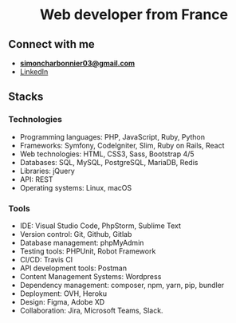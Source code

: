 <h1 align="center">Web developer from France</h1>

<h2 align="left">Connect with me</h2>

- **simoncharbonnier03@gmail.com**
- <a href="https://linkedin.com/in/simoncharbonnier" target="blank">LinkedIn</a>

<h2 align="left">Stacks</h2>

<h3 align="left">Technologies</h3>

- Programming languages: PHP, JavaScript, Ruby, Python
- Frameworks: Symfony, CodeIgniter, Slim, Ruby on Rails, React
- Web technologies: HTML, CSS3, Sass, Bootstrap 4/5
- Databases: SQL, MySQL, PostgreSQL, MariaDB, Redis
- Libraries: jQuery
- API: REST
- Operating systems: Linux, macOS

<h3 align="left">Tools</h3>

- IDE: Visual Studio Code, PhpStorm, Sublime Text
- Version control: Git, Github, Gitlab
- Database management: phpMyAdmin
- Testing tools: PHPUnit, Robot Framework
- CI/CD: Travis CI
- API development tools: Postman
- Content Management Systems: Wordpress
- Dependency management: composer, npm, yarn, pip, bundler
- Deployment: OVH, Heroku
- Design: Figma, Adobe XD
- Collaboration: Jira, Microsoft Teams, Slack.
